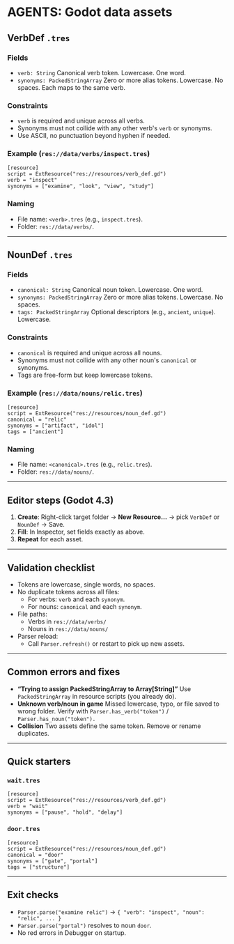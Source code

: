 # AGENTS: Godot data assets

## VerbDef `.tres`

### Fields

- `verb: String`
  Canonical verb token. Lowercase. One word.
- `synonyms: PackedStringArray`
  Zero or more alias tokens. Lowercase. No spaces. Each maps to the same verb.

### Constraints

- `verb` is required and unique across all verbs.
- Synonyms must not collide with any other verb's `verb` or synonyms.
- Use ASCII, no punctuation beyond hyphen if needed.

### Example (`res://data/verbs/inspect.tres`)

```
[resource]
script = ExtResource("res://resources/verb_def.gd")
verb = "inspect"
synonyms = ["examine", "look", "view", "study"]
```

### Naming

- File name: `<verb>.tres` (e.g., `inspect.tres`).
- Folder: `res://data/verbs/`.

---

## NounDef `.tres`

### Fields

- `canonical: String`
  Canonical noun token. Lowercase. One word.
- `synonyms: PackedStringArray`
  Zero or more alias tokens. Lowercase. No spaces.
- `tags: PackedStringArray`
  Optional descriptors (e.g., `ancient`, `unique`). Lowercase.

### Constraints

- `canonical` is required and unique across all nouns.
- Synonyms must not collide with any other noun's `canonical` or synonyms.
- Tags are free-form but keep lowercase tokens.

### Example (`res://data/nouns/relic.tres`)

```
[resource]
script = ExtResource("res://resources/noun_def.gd")
canonical = "relic"
synonyms = ["artifact", "idol"]
tags = ["ancient"]
```

### Naming

- File name: `<canonical>.tres` (e.g., `relic.tres`).
- Folder: `res://data/nouns/`.

---

## Editor steps (Godot 4.3)

1. **Create**: Right-click target folder → **New Resource…** → pick `VerbDef` or `NounDef` → Save.
2. **Fill**: In Inspector, set fields exactly as above.
3. **Repeat** for each asset.

---

## Validation checklist

- Tokens are lowercase, single words, no spaces.
- No duplicate tokens across all files:
  - For verbs: `verb` and each `synonym`.
  - For nouns: `canonical` and each `synonym`.
- File paths:
  - Verbs in `res://data/verbs/`
  - Nouns in `res://data/nouns/`
- Parser reload:
  - Call `Parser.refresh()` or restart to pick up new assets.

---

## Common errors and fixes

- **“Trying to assign PackedStringArray to Array[String]”**
  Use `PackedStringArray` in resource scripts (you already do).
- **Unknown verb/noun in game**
  Missed lowercase, typo, or file saved to wrong folder. Verify with `Parser.has_verb("token")` / `Parser.has_noun("token").`
- **Collision**
  Two assets define the same token. Remove or rename duplicates.

---

## Quick starters

### `wait.tres`

```
[resource]
script = ExtResource("res://resources/verb_def.gd")
verb = "wait"
synonyms = ["pause", "hold", "delay"]
```

### `door.tres`

```
[resource]
script = ExtResource("res://resources/noun_def.gd")
canonical = "door"
synonyms = ["gate", "portal"]
tags = ["structure"]
```

---

## Exit checks

- `Parser.parse("examine relic")` → `{ "verb": "inspect", "noun": "relic", ... }`
- `Parser.parse("portal")` resolves to noun `door`.
- No red errors in Debugger on startup.
